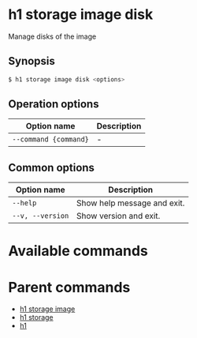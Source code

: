 
# h1 storage image disk

Manage disks of the image

## Synopsis

```bash
$ h1 storage image disk <options>
```

## Operation options

| Option name               | Description |
| ------------------------- | ----------- |
| ```--command {command}``` | -           |

## Common options

| Option name          | Description                 |
| -------------------- | --------------------------- |
| ```--help```         | Show help message and exit. |
| ```--v, --version``` | Show version and exit.      |

# Available commands


# Parent commands

* [h1 storage image](./../README.md)
* [h1 storage](./../../README.md)
* [h1](./../../../README.md)
